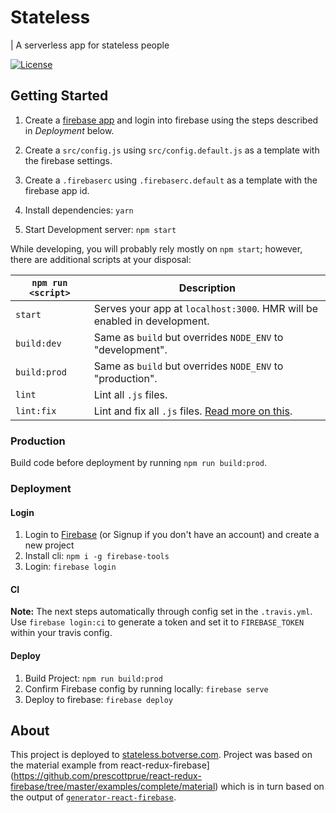 # Stateless

| A serverless app for stateless people

[![License][license-image]][license-url]

## Getting Started
1. Create a [firebase app](https://console.firebase.google.com) and login into firebase using the steps described in *Deployment* below.

2. Create a `src/config.js` using `src/config.default.js` as a template with the firebase settings.

3. Create a `.firebaserc` using `.firebaserc.default` as a template with the firebase app id.

4. Install dependencies: `yarn`

5. Start Development server: `npm start`

While developing, you will probably rely mostly on `npm start`; however, there are additional scripts at your disposal:

|`npm run <script>`|Description|
|------------------|-----------|
|`start`|Serves your app at `localhost:3000`. HMR will be enabled in development.|
|`build:dev`|Same as `build` but overrides `NODE_ENV` to "development".|
|`build:prod`|Same as `build` but overrides `NODE_ENV` to "production".|
|`lint`|Lint all `.js` files.|
|`lint:fix`|Lint and fix all `.js` files. [Read more on this](http://eslint.org/docs/user-guide/command-line-interface.html#fix).|

### Production

Build code before deployment by running `npm run build:prod`.

### Deployment

#### Login
1. Login to [Firebase](firebase.google.com) (or Signup if you don't have an account) and create a new project
2. Install cli: `npm i -g firebase-tools`
3. Login: `firebase login`

#### CI
**Note:** The next steps automatically through config set in the `.travis.yml`. Use `firebase login:ci` to generate a token and set it to `FIREBASE_TOKEN` within your travis config.

#### Deploy 
1. Build Project: `npm run build:prod`
2. Confirm Firebase config by running locally: `firebase serve`
3. Deploy to firebase: `firebase deploy`

## About
This project is deployed to [stateless.botverse.com](https://stateless.botverse.com). Project was based on the material example from react-redux-firebase](https://github.com/prescottprue/react-redux-firebase/tree/master/examples/complete/material) which is in turn based on the output of [`generator-react-firebase`](https://github.com/prescottprue/generator-react-firebase).

[license-image]: https://img.shields.io/npm/l/material.svg?style=flat-square
[license-url]: https://github.com/botverse/stateless/blob/master/LICENSE


